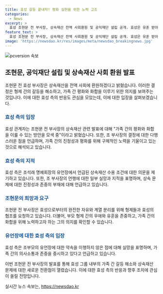```yaml
---
title: 효성 갈등 끝내자! 평화 실현을 위한 노력 고조
categories:
  - News
excerpt: >
  효성 조현문 전 부사장, 상속재산 전액 사회환원 및 공익재단 설립 공개. 효성은 유훈 받아들였다고 밝혀, 형제 간 갈등 조정 의사. 조 전 부사장은 상속재산 욕심 내지 않고 전액 재단에 출연이라며 효성으로부터 완전히 자유로워지는 것 희망 강조. 고(故) 조석래 명예회장 유언에 대한 의문 제기에 효성은 진정성 강조.
feature_text: >
  효성 조현문 전 부사장, 상속재산 전액 사회환원 및 공익재단 설립 공개. 효성은 유훈 받아들였다고 밝혀, 형제 간 갈등 조정 의사. 조 전 부사장은 상속재산 욕심 내지 않고 전액 재단에 출연이라며 효성으로부터 완전히 자유로워지는 것 희망 강조. 고(故) 조석래 명예회장 유언에 대한 의문 제기에 효성은 진정성 강조.
image: 'https://newsdao.kr/res/images/meta/newsdao_breakingnews.jpg'
---
```


<p><img src="https://newsdao.kr/res/images/meta/newsdao_breakingnews.jpg" alt="pcversion 속보" /></p>

<h2 data-ke-size="size26">조현문, 공익재단 설립 및 상속재산 사회 환원 발표</h2>

<p data-ke-size="size16">조현문 전 효성 부사장은 상속재산을 전액 사회에 환원하겠다고 밝혔습니다. 이러한 결정은 형제 간의 갈등을 해소하고, 가족 간 평화와 화합을 이루기 위한 의지를 보여주는 것입니다. 이에 대한 효성 측의 반응도 관심을 모았는데, 이에 대한 입장을 살펴보겠습니다.</p>

<h3><b><span style="color: #1a5490;">효성 측의 입장</span></b></h3>

<p data-ke-size="size16">효성 관계자는 조현문 전 부사장의 상속재산 관련 발표에 대해 "가족 간의 평화와 화합을 이룰 수 있는 방안을 모색 중"이라고 밝혔습니다. 또한, 조 부사장의 결정에 대한 다행스러운 점을 언급하며, 가족 간의 진정성과 평화를 위해 구체적인 노력을 기울이고 있는 것으로 해석되고 있습니다.</p>

<h3><b><span style="color: #1a5490;">효성 측의 지적</span></b></h3>

<p data-ke-size="size16">효성 측은 조석래 명예회장의 유언장에서 언급된 상속재산 수용 조건에 대한 의문을 제기하고 있습니다. 또한, 조 부사장의 언행에 대한 일부 실망과 지적을 표명하며, 상속 문제에 대한 진정성과 존중의 부재에 대해 언급하고 있습니다.</p>

<h3><b><span style="color: #1a5490;">조현문의 희망과 요구</span></b></h3>

<p data-ke-size="size16">조현문 전 부사장은 효성으로부터의 완전한 자유와 계열 분리를 위해 형제들과 효성의 협조를 요청하고 있습니다. 더불어, 부모 형제 간의 우애와 유훈을 존중하고, 가족 간의 화합을 위해 노력하고자 하는 그의 의지를 확인할 수 있습니다.</p>

<h3><b><span style="color: #1a5490;">유언장에 대한 효성 측의 입장</span></b></h3>

<p data-ke-size="size16">효성 측은 조부모의 유언장에 대한 약속을 이행하지 않은 점에 대해 실망을 표명하며, 가족 간의 의사소통과 존중을 중시하고 있다고 언급하고 있습니다.</p>

<p data-ke-size="size16">이번 조현문 전 부사장의 발표를 통해 효성 그룹 내부의 가족 간 갈등 해소와 상속재산 문제에 대한 새로운 전환점이 열렸습니다. 이에 대한 효성 측의 반응과 향후 조치에 관심이 쏠릴 전망입니다.</p>
실시간 뉴스 속보는, <a href="https://newsdao.kr" rel="dofollow">https://newsdao.kr</a>


